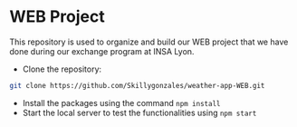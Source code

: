# WEB Project 
This repository is used to organize and build our WEB project that we have done during our exchange program at INSA Lyon.

- Clone the repository:

```bash
git clone https://github.com/Skillygonzales/weather-app-WEB.git

```
- Install the packages using the command `npm install`
- Start the local server to test the functionalities using `npm start`

